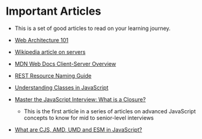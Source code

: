 # Important Articles
- This is a set of good articles to read on your learning journey.

- [Web Architecture 101](https://engineering.videoblocks.com/web-architecture-101-a3224e126947)
- [Wikipedia article on servers](https://en.wikipedia.org/wiki/Server_(computing))
- [MDN Web Docs Client-Server Overview](https://developer.mozilla.org/en-US/docs/Learn/Server-side/First_steps/Client-Server_overview)
- [REST Resource Naming Guide](https://restfulapi.net/resource-naming/)
- [Understanding Classes in JavaScript](https://www.taniarascia.com/understanding-classes-in-javascript/)
- [Master the JavaScript Interview: What is a Closure?](https://medium.com/javascript-scene/master-the-javascript-interview-what-is-a-closure-b2f0d2152b36)
  - This is the first article in a series of articles on advanced JavaScript concepts to know for mid to senior-level interviews
- [What are CJS, AMD, UMD and ESM in JavaScript?](https://dev.to/iggredible/what-the-heck-are-cjs-amd-umd-and-esm-ikm)